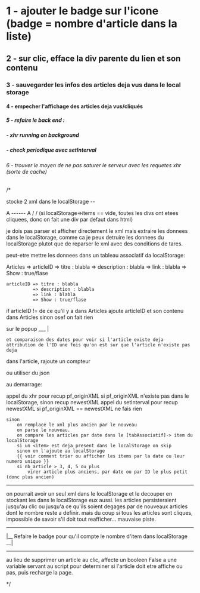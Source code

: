 # 1 - ajouter le badge sur l'icone (badge = nombre d'article dans la liste)
## 2 - sur clic, efface la div parente du lien et son contenu
### 3 - sauvegarder les infos des articles deja vus dans le local storage
#### 4 - empecher l'affichage des articles deja vus/cliqués
##### 5 - refaire le back end :
#####       - xhr running on background
#####       - check periodique avec setInterval
###### 6 - trouver le moyen de ne pas saturer le serveur avec les requetes xhr (sorte de cache)


/*

stocke 2 xml dans le localStorage --


A ------  A
\/        \/
(si localStorage=>items == vide, toutes les divs ont etees cliquees, donc on fait une div par defaut dans html)

je dois pas parser et afficher directement le xml mais extraire les donnees dans le localStorage, comme ca je peux detruire les donnees du localStorage plutot que de reparser le xml avec des conditions de tares.

peut-etre mettre les donnees dans un tableau associatif da localStorage:

Articles =>
    articleID => titre : blabla
              => description : blabla
              => link : blabla
              => Show : true/flase

    articleID => titre : blabla
              => description : blabla
              => link : blabla
              => Show : true/flase

if articleID != de ce qu'il y a dans Articles
    ajoute articleID et son contenu dans Articles
sinon
    osef on fait rien


sur le popup ___
                |


    et comparaison des dates pour voir si l'article existe deja
    attribution de l'ID une fois qu'on est sur que l'article n'existe pas deja

dans l'article, rajoute un compteur

ou utiliser du json



au demarrage:

appel du xhr pour recup pf_originXML si pf_originXML n'existe pas dans le localStorage, sinon recup newestXML
appel du setInterval pour recup newestXML
    si pf_originXML == newestXML
        ne fais rien

    sinon
        on remplace le xml plus ancien par le nouveau
        on parse le nouveau.
        on compare les articles par date dans le [tabAssociatif]-> item du localStorage
        si un <item> est deja present dans le localStorage on skip
        sinon on l'ajoute au localStorage
        {{ voir comment trier ou afficher les items par la date ou leur numero unique }}
        si nb_article > 3, 4, 5 ou plus
            virer article plus anciens, par date ou par ID le plus petit (donc plus ancien)



-----------------
on pourrait avoir un seul xml dans le localStorage et le decouper en stockant les <items> dans le localStorage eux aussi. les articles persisteraient jusqu'au clic ou jusqu'a ce qu'ils soient degages par de nouveaux articles dont le nombre reste a definir. mais du coup si tous les articles sont cliques, impossible de savoir s'il doit tout reafficher... mauvaise piste.

_______________________________________________________________________________
|__  Refaire le badge pour qu'il compte le nombre d'item dans localStorage  __|


--------------------------------------------------------------------------------
au lieu de supprimer un article au clic, affecte un booleen False a une variable servant au script pour determiner si l'article doit etre affiche ou pas, puis recharge la page.


*/

